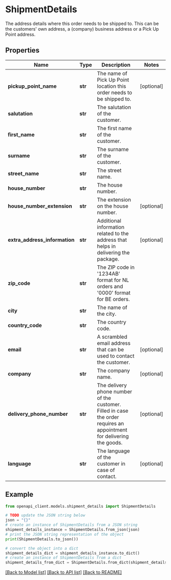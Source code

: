 # ShipmentDetails

The address details where this order needs to be shipped to. This can be the customers' own address, a (company) business address or a Pick Up Point address.

## Properties

Name | Type | Description | Notes
------------ | ------------- | ------------- | -------------
**pickup_point_name** | **str** | The name of Pick Up Point location this order needs to be shipped to. | [optional] 
**salutation** | **str** | The salutation of the customer. | 
**first_name** | **str** | The first name of the customer. | 
**surname** | **str** | The surname of the customer. | 
**street_name** | **str** | The street name. | 
**house_number** | **str** | The house number. | 
**house_number_extension** | **str** | The extension on the house number. | [optional] 
**extra_address_information** | **str** | Additional information related to the address that helps in delivering the package. | [optional] 
**zip_code** | **str** | The ZIP code in &#39;1234AB&#39; format for NL orders and &#39;0000&#39; format for BE orders. | 
**city** | **str** | The name of the city. | 
**country_code** | **str** | The country code. | 
**email** | **str** | A scrambled email address that can be used to contact the customer. | [optional] 
**company** | **str** | The company name. | [optional] 
**delivery_phone_number** | **str** | The delivery phone number of the customer. Filled in case the order requires an appointment for delivering the goods. | [optional] 
**language** | **str** | The language of the customer in case of contact. | [optional] 

## Example

```python
from openapi_client.models.shipment_details import ShipmentDetails

# TODO update the JSON string below
json = "{}"
# create an instance of ShipmentDetails from a JSON string
shipment_details_instance = ShipmentDetails.from_json(json)
# print the JSON string representation of the object
print(ShipmentDetails.to_json())

# convert the object into a dict
shipment_details_dict = shipment_details_instance.to_dict()
# create an instance of ShipmentDetails from a dict
shipment_details_from_dict = ShipmentDetails.from_dict(shipment_details_dict)
```
[[Back to Model list]](../README.md#documentation-for-models) [[Back to API list]](../README.md#documentation-for-api-endpoints) [[Back to README]](../README.md)


